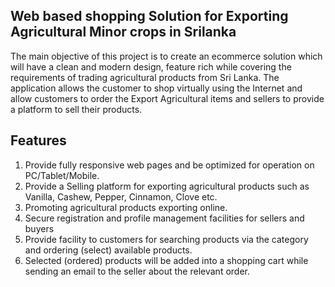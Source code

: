 
## Web based shopping Solution for  Exporting   Agricultural Minor crops in Srilanka

The main objective of this project is to create an ecommerce solution which will have a clean and modern design, feature rich while covering the requirements of trading agricultural products from Sri Lanka. The application allows the customer to shop virtually using the Internet and allow customers to order the Export Agricultural items and sellers to provide a platform to sell their products.
## Features

1. Provide fully responsive web pages and be optimized for operation on PC/Tablet/Mobile. 
2. Provide a Selling platform for exporting agricultural products such as Vanilla, Cashew, Pepper, Cinnamon, Clove etc.
3. Promoting agricultural products exporting online.
4. Secure registration and profile management facilities for sellers and buyers
5. Provide facility to customers for searching products via the category and ordering (select) available products.
6. Selected (ordered) products will be added into a shopping cart while sending an email to the seller about the relevant order.
